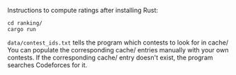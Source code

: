Instructions to compute ratings after installing Rust:
```
cd ranking/
cargo run
```

`data/contest_ids.txt` tells the program which contests to look for in cache/
You can populate the corresponding cache/ entries manually with your own contests.
If the corresponding cache/ entry doesn't exist, the program searches Codeforces for it.

